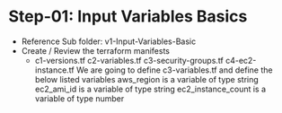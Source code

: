 # Step-01: Input Variables Basics
- Reference Sub folder: v1-Input-Variables-Basic
- Create / Review the terraform manifests
    - c1-versions.tf
c2-variables.tf
c3-security-groups.tf
c4-ec2-instance.tf
We are going to define c3-variables.tf and define the below listed variables
aws_region is a variable of type string
ec2_ami_id is a variable of type string
ec2_instance_count is a variable of type number
